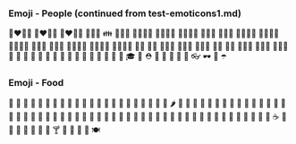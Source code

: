 ### Emoji - People (continued from test-emoticons1.md) 

:couplekiss_man_woman: :couplekiss_woman_woman: :couplekiss_man_man: :family_man_woman_boy: :family: :family_man_woman_girl: :family_man_woman_girl_boy: :family_man_woman_boy_boy: :family_man_woman_girl_girl: :family_woman_woman_boy: :family_woman_woman_girl: :family_woman_woman_girl_boy: :family_woman_woman_boy_boy: :family_woman_woman_girl_girl: :family_man_man_boy: :family_man_man_girl: :family_man_man_girl_boy: :family_man_man_boy_boy: :family_man_man_girl_girl: :family_woman_boy: :family_woman_girl: :family_woman_girl_boy: :family_woman_boy_boy: :family_woman_girl_girl: :family_man_boy: :family_man_girl: :family_man_girl_boy: :family_man_boy_boy: :family_man_girl_girl: :womans_clothes: :shirt: :tshirt: :jeans: :necktie: :dress: :bikini: :kimono: :high_heel: :sandal: :boot: :mans_shoe: :shoe: :athletic_shoe: :womans_hat: :tophat: :mortar_board: :crown: :rescue_worker_helmet: :school_satchel: :pouch: :purse: :handbag: :briefcase: :eyeglasses: :dark_sunglasses: :closed_umbrella: :open_umbrella:

### Emoji - Food  

:green_apple: :apple: :pear: :tangerine: :orange: :mandarin: :lemon: :banana: :watermelon: :grapes: :strawberry: :melon: :cherries: :peach: :pineapple: :kiwi_fruit: :avocado: :tomato: :eggplant: :cucumber: :carrot: :corn: :hot_pepper: :potato: :sweet_potato: :chestnut: :peanuts: :honey_pot: :croissant: :bread: :baguette_bread: :cheese: :egg: :fried_egg: :bacon: :pancakes: :fried_shrimp: :poultry_leg: :meat_on_bone: :pizza: :hotdog: :hamburger: :fries: :stuffed_flatbread: :taco: :burrito: :green_salad: :shallow_pan_of_food: :spaghetti: :ramen: :stew: :fish_cake: :sushi: :bento: :curry: :rice: :rice_ball: :rice_cracker: :oden: :dango: :shaved_ice: :ice_cream: :icecream: :cake: :birthday: :custard: :lollipop: :candy: :chocolate_bar: :popcorn: :doughnut: :cookie: :milk_glass: :baby_bottle: :coffee: :tea: :sake: :beer: :beers: :clinking_glasses: :wine_glass: :tumbler_glass: :cocktail: :tropical_drink: :champagne: :spoon: :fork_and_knife: :plate_with_cutlery:
